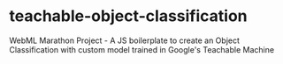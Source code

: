 # teachable-object-classification
WebML Marathon Project - A JS boilerplate to create an Object Classification with custom model trained in Google's Teachable Machine
